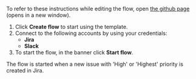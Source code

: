 To refer to these instructions while editing the flow, open [the github page](Send%20a%20Slack%20message%20when%20a%20high%20or%20highest%20priority%20issue%20is%20created%20in%20Jira_instructions.md) (opens in a new window).

1.	Click **Create flow** to start using the template.
2.	Connect to the following accounts by using your credentials:
    - **Jira** 
    - **Slack**
3.	To start the flow, in the banner click **Start flow**.

The flow is started when a new issue with 'High' or 'Highest' priority is created in Jira.
